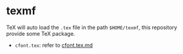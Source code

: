 # texmf

TeX will auto load the `.tex` file in the path `$HOME/texmf`,
this repository provide some TeX package.

- `cfont.tex`: refer to [cfont.tex.md](cfont.tex.md)

